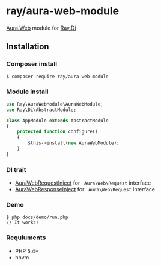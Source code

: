 # ray/aura-web-module

[Aura.Web](https://github.com/auraphp/Aura.Web) module for [Ray.Di](https://github.com/koriym/Ray.Di)

## Installation

### Composer install

    $ composer require ray/aura-web-module
 
### Module install

```php
use Ray\AuraWebModule\AuraWebModule;
use Ray\Di\AbstractModule;

class AppModule extends AbstractModule
{
    protected function configure()
    {
        $this->install(new AuraWebModule);
    }
}

```
### DI trait

 * [AuraWebRequestInject](https://github.com/Ray-Di/Ray.AuraWebModule/blob/master/src/AuraWebRequestInject.php) for ` Aura\Web\Request` interface
 * [AuraWebResponseInject](https://github.com/Ray-Di/Ray.AuraWebModule/blob/master/src/AuraWebResponseInject.php) for ` Aura\Web\Request` interface
 
### Demo

    $ php docs/demo/run.php
    // It works!

### Requiuments

 * PHP 5.4+
 * hhvm
 
